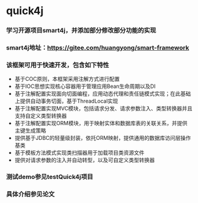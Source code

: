 # quick4j

### 学习开源项目smart4j，并添加部分修改部分功能的实现

### smart4j地址：https://gitee.com/huangyong/smart-framework

### 该框架可用于快速开发，包含如下特性
- 基于COC原则，本框架采用注解方式进行配置
- 基于IOC思想实现核心容器用于管理应用Bean生命周期以及DI
- 基于注解配置实现面向切面编程，应用动态代理和责任链模式实现；在此基础上提供自动事务切面，基于ThreadLocal实现
- 基于注解配置实现MVC模块，包括请求分发、请求参数注入、类型转换器并且支持自定义类型转换器
- 基于注解配置实现ORM模块，用于映射实体和数据库表的关联关系，并提供主键生成策略
- 提供基于JDBC的轻量级封装，依托ORM映射，提供通用的数据库访问层操作基类
- 基于模板方法模式实现类扫描器用于加载项目类资源文件
- 提供对请求参数的注入并自动转型，以及可自定义类型转换器

### 测试demo参见testQuick4j项目

### 具体介绍参见论文